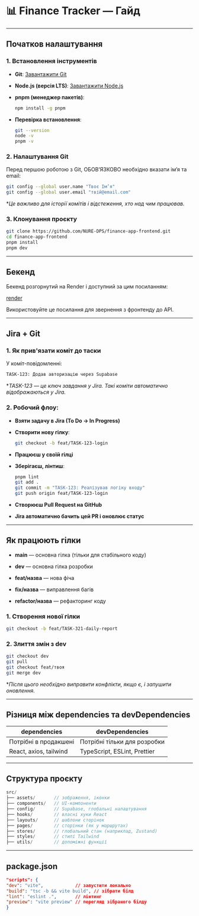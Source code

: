 # 📊 Finance Tracker — Гайд

---

## Початков налаштування

### 1. Встановлення інструментів

- **Git**: [Завантажити Git](https://git-scm.com/downloads)

- **Node.js (версія LTS)**: [Завантажити Node.js](https://nodejs.org)

- **pnpm (менеджер пакетів)**:

  ```bash
  npm install -g pnpm
  ```

- **Перевірка встановлення**:

  ```bash
  git --version
  node -v
  pnpm -v
  ```

### 2. Налаштування Git

Перед першою роботою з Git, ОБОВ’ЯЗКОВО необхідно вказати ім’я та email:

  ```bash
  git config --global user.name "Твоє Ім’я"
  git config --global user.email "твій@email.com"
  ```

**Це важливо для історії комітів і відстеження, хто над чим працював.*

### 3. Клонування проєкту

  ```bash
  git clone https://github.com/NURE-DPS/finance-app-frontend.git
  cd finance-app-frontend
  pnpm install
  pnpm dev
  ```

---

## Бекенд

Бекенд розгорнутий на Render і доступний за цим посиланням:

[render](https://finance-app-backend-uvqx.onrender.com)

Використовуйте це посилання для звернення з фронтенду до API.

---

## Jira + Git

### 1. Як прив'язати коміт до таски

У коміт-повідомленні:

  ```bash
  TASK-123: Додав авторизацію через Supabase
  ```

**TASK-123 — це ключ завдання у Jira. Такі коміти автоматично відображаються у Jira.*

### 2. Робочий флоу:

- **Взяти задачу в Jira (To Do → In Progress)**
- **Створити нову гілку**:

  ```bash
  git checkout -b feat/TASK-123-login
  ```

- **Працюєш у своїй гілці**
- **Зберігаєш, лінтиш**:
  
  ```bash
  pnpm lint
  git add .
  git commit -m "TASK-123: Реалізував логіку входу"
  git push origin feat/TASK-123-login
  ```

- **Створюєш Pull Request на GitHub**
- **Jira автоматично бачить цей PR і оновлює статус**

---

## Як працюють гілки

- **main** — основна гілка (тільки для стабільного коду)

- **dev** — основна гілка розробки

- **feat/назва** — нова фіча

- **fix/назва** — виправлення багів

- **refactor/назва** — рефакторинг коду

### 1. Створення нової гілки

  ```bash
git checkout -b feat/TASK-321-daily-report
  ```

### 2. Злиття змін з dev

  ```bash
git checkout dev
git pull
git checkout feat/твоя
git merge dev
  ```

**Після цього необхідно виправити конфлікти, якщо є, і запушити оновлення.*

---

## Різниця між dependencies та devDependencies

| dependencies | devDependencies |
| ----------- | ----------- |
| Потрібні в продакшені | Потрібні тільки для розробки |
| React, axios, tailwind | TypeScript, ESLint, Prettier |

---

## Структура проєкту

  ```js
src/
 ├── assets/       // зображення, іконки
 ├── components/   // UI-компоненти
 ├── config/       // Supabase, глобальні налаштування
 ├── hooks/        // власні хуки React
 ├── layouts/      // шаблони сторінок
 ├── pages/        // сторінки (як у маршрутах)
 ├── stores/       // глобальний стан (наприклад, Zustand)
 ├── styles/       // стилі Tailwind
 ├── utils/        // допоміжні функції
   ```

---

## package.json

  ```json
"scripts": {
  "dev": "vite",            // запустити локально
  "build": "tsc -b && vite build", // зібрати білд
  "lint": "eslint .",       // лінтинг
  "preview": "vite preview" // перегляд зібраного білду
}
  ```

